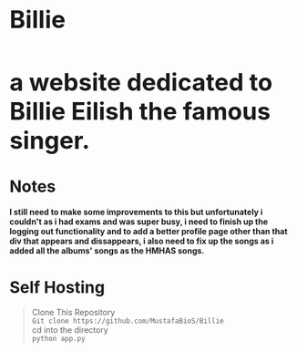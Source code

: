 **<h1>Billie<h1>**
**a website dedicated to Billie Eilish the famous singer.**
---
**<h1>Notes</h1>**
**I still need to make some improvements to this but unfortunately i couldn't as i had exams and was super busy,
i need to finish up the logging out functionality and to add a better profile page other than that div that appears
and dissappears, i also need to fix up the songs as i added all the albums' songs as the HMHAS songs.**
**<h1>Self Hosting</h1>**
> Clone This Repository<br>
> ``` Git clone https://github.com/MustafaBioS/Billie ```<br>
> cd into the directory <br>
> ``` python app.py ```
